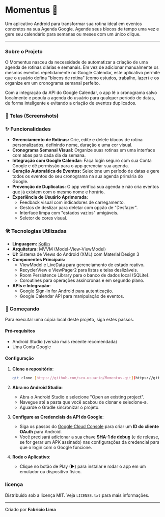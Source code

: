 # Momentus 🚀

Um aplicativo Android para transformar sua rotina ideal em eventos concretos na sua Agenda Google. Agende seus blocos de tempo uma vez e gere seu calendário para semanas ou meses com um único clique.

---

### Sobre o Projeto

O Momentus nasceu da necessidade de automatizar a criação de uma agenda de rotinas diárias e semanais. Em vez de adicionar manualmente os mesmos eventos repetidamente no Google Calendar, este aplicativo permite que o usuário defina "blocos de rotina" (como estudos, trabalho, lazer) e os organize em um cronograma semanal perfeito.

Com a integração da API do Google Calendar, o app lê o cronograma salvo localmente e popula a agenda do usuário para qualquer período de datas, de forma inteligente e evitando a criação de eventos duplicados.

### 📸 Telas (Screenshots)

### ✨ Funcionalidades

* **Gerenciamento de Rotinas:** Crie, edite e delete blocos de rotina personalizados, definindo nome, duração e uma cor visual.
* **Cronograma Semanal Visual:** Organize suas rotinas em uma interface com abas para cada dia da semana.
* **Integração com Google Calendar:** Faça login seguro com sua Conta Google e dê permissão para o app gerenciar sua agenda.
* **Geração Automática de Eventos:** Selecione um período de datas e gere todos os eventos do seu cronograma na sua agenda primária do Google.
* **Prevenção de Duplicatas:** O app verifica sua agenda e não cria eventos que já existem com o mesmo nome e horário.
* **Experiência de Usuário Aprimorada:**
    * Feedback visual com indicadores de carregamento.
    * Gestos de deslizar para deletar com opção de "Desfazer".
    * Interface limpa com "estados vazios" amigáveis.
    * Seletor de cores visual.

### 🛠️ Tecnologias Utilizadas

* **Linguagem:** [Kotlin](https://kotlinlang.org/)
* **Arquitetura:** MVVM (Model-View-ViewModel)
* **UI:** Sistema de Views do Android (XML) com Material Design 3
* **Componentes Principais:**
    * ViewModel e LiveData para gerenciamento de estado reativo.
    * RecyclerView e ViewPager2 para listas e telas deslizáveis.
    * Room Persistence Library para o banco de dados local (SQLite).
    * Coroutines para operações assíncronas e em segundo plano.
* **APIs e Integração:**
    * Google Sign-In for Android para autenticação.
    * Google Calendar API para manipulação de eventos.

### 🚀 Começando

Para executar uma cópia local deste projeto, siga estes passos.

#### Pré-requisitos

* Android Studio (versão mais recente recomendada)
* Uma Conta Google

#### Configuração

1.  **Clone o repositório:**
    ```sh
    git clone [https://github.com/seu-usuario/Momentus.git](https://github.com/seu-usuario/Momentus.git)
    ```
2.  **Abra no Android Studio:**
    * Abra o Android Studio e selecione "Open an existing project".
    * Navegue até a pasta que você acabou de clonar e selecione-a.
    * Aguarde o Gradle sincronizar o projeto.

3.  **Configure as Credenciais da API do Google:**
    * Siga os passos do [Google Cloud Console](https://console.cloud.google.com/apis/credentials) para criar um **ID do cliente OAuth** para Android.
    * Você precisará adicionar a sua chave **SHA-1 de debug** (e de release, se for gerar um APK assinado) nas configurações da credencial para que o login com o Google funcione.

4.  **Rode o Aplicativo:**
    * Clique no botão de Play (▶) para instalar e rodar o app em um emulador ou dispositivo físico.

###  licença

Distribuído sob a licença MIT. Veja `LICENSE.txt` para mais informações.

---

Criado por **Fabricio Lima**